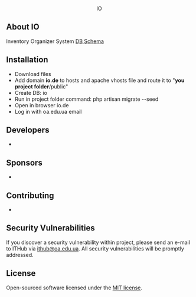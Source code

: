 <p align="center">IO</p>

## About IO

Inventory Organizer System
[DB Schema](https://dbdesigner.page.link/XDCe6mDJfkDnMMZ89)


## Installation

- Download files
- Add domain **io.de** to hosts and apache vhosts file and route it to "**you project folder**/public"
- Create DB: io
- Run in project folder command: php artisan migrate --seed
- Open in browser io.de
- Log in with oa.edu.ua email

## Developers

-

## Sponsors

-

## Contributing

-

## Security Vulnerabilities

If you discover a security vulnerability within project, please send an e-mail to ITHub via [ithub@oa.edu.ua](mailto:ithub@oa.edu.ua). All security vulnerabilities will be promptly addressed.

## License

Open-sourced software licensed under the [MIT license](https://opensource.org/licenses/MIT).
